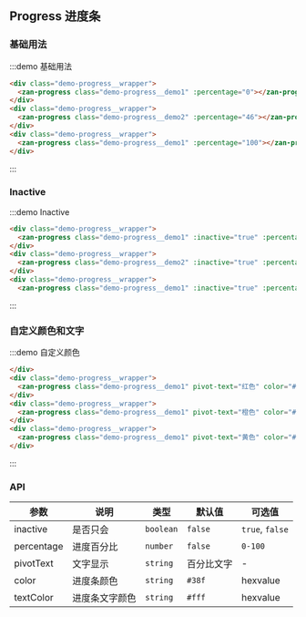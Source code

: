 <style>
  @component-namespace demo {
    @b progress {
      @e wrapper {
        padding: 5px;
        margin: 20px 10px;
      }
    }
  } 
</style>


## Progress 进度条

### 基础用法

:::demo 基础用法
```html
<div class="demo-progress__wrapper">
  <zan-progress class="demo-progress__demo1" :percentage="0"></zan-progress>
</div>
<div class="demo-progress__wrapper">
  <zan-progress class="demo-progress__demo2" :percentage="46"></zan-progress>
</div>
<div class="demo-progress__wrapper">
  <zan-progress class="demo-progress__demo1" :percentage="100"></zan-progress>
</div>
```
:::


### Inactive
:::demo Inactive
```html
<div class="demo-progress__wrapper">
  <zan-progress class="demo-progress__demo1" :inactive="true" :percentage="0"></zan-progress>
</div>
<div class="demo-progress__wrapper">
  <zan-progress class="demo-progress__demo2" :inactive="true" :percentage="46"></zan-progress>
</div>
<div class="demo-progress__wrapper">
  <zan-progress class="demo-progress__demo1" :inactive="true" :percentage="100"></zan-progress>
```
:::


### 自定义颜色和文字
:::demo 自定义颜色
```html
</div>
<div class="demo-progress__wrapper">
  <zan-progress class="demo-progress__demo1" pivot-text="红色" color="#ed5050" :percentage="26"></zan-progress>
</div>
<div class="demo-progress__wrapper">
  <zan-progress class="demo-progress__demo1" pivot-text="橙色" color="#f60" :percentage="46"></zan-progress>
</div>
<div class="demo-progress__wrapper">
  <zan-progress class="demo-progress__demo1" pivot-text="黄色" color="#f09000" :percentage="66"></zan-progress>
</div>
```
:::

### API

| 参数       | 说明      | 类型       | 默认值       | 可选值       |
|-----------|-----------|-----------|-------------|-------------|
| inactive | 是否只会 | `boolean`  | `false`          | `true`, `false`    |
| percentage | 进度百分比 | `number`  | `false`          | `0-100`    |
| pivotText | 文字显示 | `string`  | 百分比文字          | -   |
| color | 进度条颜色 | `string`  | `#38f`    | hexvalue   |
| textColor | 进度条文字颜色 | `string`  | `#fff`    | hexvalue   |

